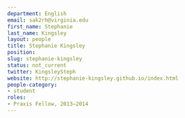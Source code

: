 ```yaml
---
department: English
email: sak2rh@virginia.edu
first_name: Stephanie
last_name: Kingsley
layout: people
title: Stephanie Kingsley
position:
slug: stephanie-kingsley
status: not_current
twitter: KingsleySteph
website: http://stephanie-kingsley.github.io/index.html
people-category:
- student
roles:
- Praxis Fellow, 2013–2014
---
```



